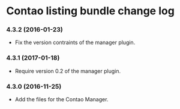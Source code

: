 # Contao listing bundle change log

### 4.3.2 (2016-01-23)

 * Fix the version contraints of the manager plugin.

### 4.3.1 (2017-01-18)

 * Require version 0.2 of the manager plugin.

### 4.3.0 (2016-11-25)

 * Add the files for the Contao Manager.
